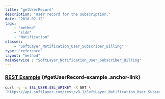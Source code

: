 ```yaml
---
title: "getUserRecord"
description: "User record for the subscription."
date: "2018-02-12"
tags:
    - "method"
    - "sldn"
    - "Notification"
classes:
    - "SoftLayer_Notification_User_Subscriber_Billing"
type: "reference"
layout: "method"
mainService : "SoftLayer_Notification_User_Subscriber_Billing"
---
```


### [REST Example](#getUserRecord-example) <a href="/article/rest/"><i class="fas fa-question"></i></a> {#getUserRecord-example .anchor-link} 
```bash
curl -g -u $SL_USER:$SL_APIKEY -X GET \
'https://api.softlayer.com/rest/v3.1/SoftLayer_Notification_User_Subscriber_Billing/{SoftLayer_Notification_User_Subscriber_BillingID}/getUserRecord'
```
